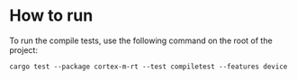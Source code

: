 # How to run

To run the compile tests, use the following command on the root of the project:

```
cargo test --package cortex-m-rt --test compiletest --features device
```
